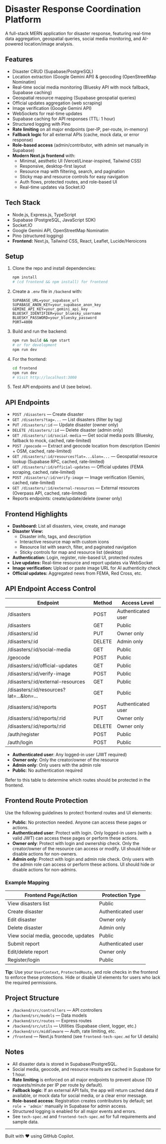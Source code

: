 # Disaster Response Coordination Platform

A full-stack MERN application for disaster response, featuring real-time data aggregation, geospatial queries, social media monitoring, and AI-powered location/image analysis.

## Features
- Disaster CRUD (Supabase/PostgreSQL)
- Location extraction (Google Gemini API) & geocoding (OpenStreetMap Nominatim)
- Real-time social media monitoring (Bluesky API with mock fallback, Supabase caching)
- Geospatial resource mapping (Supabase geospatial queries)
- Official updates aggregation (web scraping)
- Image verification (Google Gemini API)
- WebSockets for real-time updates
- Supabase caching for API responses (TTL: 1 hour)
- Structured logging with Pino
- **Rate limiting** on all major endpoints (per-IP, per-route, in-memory)
- **Fallback logic** for all external APIs (cache, mock data, or error response)
- **Role-based access** (admin/contributor, with admin set manually in Supabase)
- **Modern Next.js frontend** with:
  - Minimal, aesthetic UI (Vercel/Linear-inspired, Tailwind CSS)
  - Responsive, desktop-first layout
  - Resource map with filtering, search, and pagination
  - Sticky map and resource controls for easy navigation
  - Auth flows, protected routes, and role-based UI
  - Real-time updates via Socket.IO

## Tech Stack
- Node.js, Express.js, TypeScript
- Supabase (PostgreSQL, JavaScript SDK)
- Socket.IO
- Google Gemini API, OpenStreetMap Nominatim
- Pino (structured logging)
- **Frontend:** Next.js, Tailwind CSS, React, Leaflet, Lucide/Heroicons

## Setup
1. Clone the repo and install dependencies:
   ```bash
   npm install
   # (cd frontend && npm install) for frontend
   ```
2. Create a `.env` file in `/backend` with:
   ```env
   SUPABASE_URL=your_supabase_url
   SUPABASE_ANON_KEY=your_supabase_anon_key
   GEMINI_API_KEY=your_gemini_api_key
   BLUESKY_IDENTIFIER=your_bluesky_username
   BLUESKY_PASSWORD=your_bluesky_password
   PORT=4000
   ```
3. Build and run the backend:
   ```bash
   npm run build && npm start
   # or for development
   npm run dev
   ```
4. For the frontend:
   ```bash
   cd frontend
   npm run dev
   # Visit http://localhost:3000
   ```
5. Test API endpoints and UI (see below).

## API Endpoints
- `POST /disasters` — Create disaster
- `GET /disasters?tag=...` — List disasters (filter by tag)
- `PUT /disasters/:id` — Update disaster (owner only)
- `DELETE /disasters/:id` — Delete disaster (admin only)
- `GET /disasters/:id/social-media` — Get social media posts (Bluesky, fallback to mock, cached, rate-limited)
- `POST /geocode` — Extract and geocode location from description (Gemini + OSM, cached, rate-limited)
- `GET /disasters/:id/resources?lat=...&lon=...` — Geospatial resource lookup (Supabase RPC, cached, rate-limited)
- `GET /disasters/:id/official-updates` — Official updates (FEMA scraping, cached, rate-limited)
- `POST /disasters/:id/verify-image` — Image verification (Gemini, cached, rate-limited)
- `GET /disasters/:id/external-resources` — External resources (Overpass API, cached, rate-limited)
- Reports endpoints: create/update/delete (owner only)

## Frontend Highlights
- **Dashboard:** List all disasters, view, create, and manage
- **Disaster View:**
  - Disaster info, tags, and description
  - Interactive resource map with custom icons
  - Resource list with search, filter, and paginated navigation
  - Sticky controls for map and resource list (desktop)
- **Authentication:** Login, register, role-based UI, protected routes
- **Live updates:** Real-time resource and report updates via WebSocket
- **Image verification:** Upload or paste image URL for AI authenticity check
- **Official updates:** Aggregated news from FEMA, Red Cross, etc.

## API Endpoint Access Control

| Endpoint                                      | Method | Access Level                |
|-----------------------------------------------|--------|----------------------------|
| /disasters                                    | POST   | Authenticated user         |
| /disasters                                    | GET    | Public                     |
| /disasters/:id                                | PUT    | Owner only                 |
| /disasters/:id                                | DELETE | Admin only                 |
| /disasters/:id/social-media                   | GET    | Public                     |
| /geocode                                      | POST   | Public                     |
| /disasters/:id/official-updates               | GET    | Public                     |
| /disasters/:id/verify-image                   | POST   | Public                     |
| /disasters/:id/external-resources             | GET    | Public                     |
| /disasters/:id/resources?lat=...&lon=...      | GET    | Public                     |
| /disasters/:id/reports                        | POST   | Authenticated user         |
| /disasters/:id/reports/:rid                   | PUT    | Owner only                 |
| /disasters/:id/reports/:rid                   | DELETE | Owner only                 |
| /auth/register                                | POST   | Public                     |
| /auth/login                                   | POST   | Public                     |

- **Authenticated user**: Any logged-in user (JWT required)
- **Owner only**: Only the creator/owner of the resource
- **Admin only**: Only users with the admin role
- **Public**: No authentication required

Refer to this table to determine which routes should be protected in the frontend.

## Frontend Route Protection

Use the following guidelines to protect frontend routes and UI elements:

- **Public**: No protection needed. Anyone can access these pages or actions.
- **Authenticated user**: Protect with login. Only logged-in users (with a valid JWT) can access these pages or perform these actions.
- **Owner only**: Protect with login and ownership check. Only the creator/owner of the resource can access or modify. UI should hide or disable actions for non-owners.
- **Admin only**: Protect with login and admin role check. Only users with the admin role can access or perform these actions. UI should hide or disable actions for non-admins.

### Example Mapping

| Frontend Page/Action                | Protection Type         |
|-------------------------------------|------------------------|
| View disasters list                 | Public                 |
| Create disaster                     | Authenticated user     |
| Edit disaster                       | Owner only             |
| Delete disaster                     | Admin only             |
| View social media, geocode, updates | Public                 |
| Submit report                       | Authenticated user     |
| Edit/delete report                  | Owner only             |
| Register/login                      | Public                 |

**Tip:** Use your `UserContext`, `ProtectedRoute`, and role checks in the frontend to enforce these protections. Hide or disable UI elements for users who lack the required permissions.

## Project Structure
- `/backend/src/controllers` — API controllers
- `/backend/src/models` — Data models
- `/backend/src/routes` — Express routes
- `/backend/src/utils` — Utilities (Supabase client, logger, etc.)
- `/backend/src/middleware` — Auth, rate limiting, etc.
- `/frontend` — Next.js frontend (see `frontend-tech-spec.md` for UI details)

## Notes
- All disaster data is stored in Supabase/PostgreSQL.
- Social media, geocode, and resource results are cached in Supabase for 1 hour.
- **Rate limiting** is enforced on all major endpoints to prevent abuse (10 requests/minute per IP per route by default).
- **Fallback logic**: If an external API fails, the app will return cached data if available, or mock data for social media, or a clear error message.
- **Role-based access**: Registration creates contributors by default; set `role = 'admin'` manually in Supabase for admin access.
- Structured logging is enabled for all major events and errors.
- See `tech-spec.md` and `frontend-tech-spec.md` for full requirements and sample data.

---

Built with ❤️ using GitHub Copilot.
